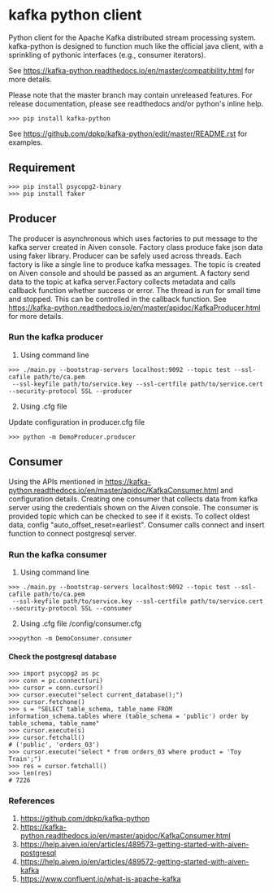 # kafka python client

Python client for the Apache Kafka distributed stream processing system.
kafka-python is designed to function much like the official java client, with a
sprinkling of pythonic interfaces (e.g., consumer iterators).

See <https://kafka-python.readthedocs.io/en/master/compatibility.html>
for more details.

Please note that the master branch may contain unreleased features. For release
documentation, please see readthedocs and/or python's inline help.

```
>>> pip install kafka-python
```

See <https://github.com/dpkp/kafka-python/edit/master/README.rst> for examples.

## Requirement

```
>>> pip install psycopg2-binary
>>> pip install faker
```

## Producer

The producer is asynchronous which uses factories to put message to the kafka server 
created in Aiven console. Factory class produce fake json data using faker library. 
Producer can be safely used across threads. Each factory is like a single line to 
produce kafka messages. The topic is created on Aiven console and should be passed as 
an argument. A factory send data to the topic at kafka server.Factory collects metadata 
and calls callback function whether success or error. The thread is run for small time and stopped.
This can be controlled in the callback function.
See <https://kafka-python.readthedocs.io/en/master/apidoc/KafkaProducer.html> 
for more details.


### Run the kafka producer

1. Using command line

```
>>> ./main.py --bootstrap-servers localhost:9092 --topic test --ssl-cafile path/to/ca.pem 
 --ssl-keyfile path/to/service.key --ssl-certfile path/to/service.cert --security-protocol SSL --producer
 ```

2. Using .cfg file

Update configuration in producer.cfg file
```
>>> python -m DemoProducer.producer
```

## Consumer

Using the APIs mentioned in  <https://kafka-python.readthedocs.io/en/master/apidoc/KafkaConsumer.html> 
and configuration details. Creating one consumer that collects data from kafka server using the credentials 
shown on the Aiven console. The consumer is provided topic which can be checked to see if it exists. 
To collect oldest data, config "auto_offset_reset=earliest". Consumer calls connect and insert function to connect
postgresql server. 

### Run the kafka consumer

1. Using command line

```
>>> ./main.py --bootstrap-servers localhost:9092 --topic test --ssl-cafile path/to/ca.pem 
 --ssl-keyfile path/to/service.key --ssl-certfile path/to/service.cert --security-protocol SSL --consumer
 ```
 
 2. Using .cfg file /config/consumer.cfg
 ```
 >>>python -m DemoConsumer.consumer
```

#### Check the postgresql database

```
>>> import psycopg2 as pc
>>> conn = pc.connect(uri)
>>> cursor = conn.cursor()
>>> cursor.execute("select current_database();")
>>> cursor.fetchone()
>>> s = "SELECT table_schema, table_name FROM information_schema.tables where (table_schema = 'public') order by table_schema, table_name"
>>> cursor.execute(s)
>>> cursor.fetchall()
# ('public', 'orders_03')
>>> cursor.execute("select * from orders_03 where product = 'Toy Train';")
>>> res = cursor.fetchall()
>>> len(res)
# 7226
```
### References

1. <https://github.com/dpkp/kafka-python>
2. <https://kafka-python.readthedocs.io/en/master/apidoc/KafkaConsumer.html>
3. <https://help.aiven.io/en/articles/489573-getting-started-with-aiven-postgresql>
4. <https://help.aiven.io/en/articles/489572-getting-started-with-aiven-kafka>
5. <https://www.confluent.io/what-is-apache-kafka>


